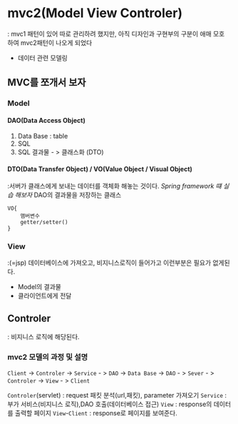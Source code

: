 # mvc2(Model View Controler)
: mvc1 패턴이 있어 따로 관리하려 했지만, 아직 디자인과 구현부의 구분이 애매 모호 하여
mvc2패턴이 나오게 되었다

* 데이터 관련 모델링

## MVC를 쪼개서 보자
### Model
#### DAO(Data Access Object)
1. Data Base
: table
2. SQL
3. SQL 결과물 - > 클래스화 (DTO)
#### DTO(Data Transfer Object) / VO(Value Object / Visual Object)
:서버가 클래스에게 보내는 데이터를 객체화 해놓는 것이다.
_Spring framework 떄 실습 해보자_
DAO의 결과물을 저장하는 클래스

```
VO{
    맴버변수
    getter/setter()
}
```
### View
:(=jsp) 데이터베이스에 가져오고, 비지니스로직이 들어가고 이런부분은 필요가 없게된다.
* Model의 결과물
* 클라이언트에게 전달

## Controler
: 비지니스 로직에 해당된다.

### mvc2 모델의 과정 및 설명
`Client` -> `Controler` -> `Service` - > `DAO` -> `Data Base` ->  `DAO` - > `Sever` - > `Controler` -> `View` - > `Client`

`Controler`(servlet) : request 패킷 분석(url,패킷), parameter 가져오기
`Service` : 부가 서비스(비지니스 로직),DAO 호출(데이터베이스 접근)
`View` : response의 데이터를 출력할 페이지
`View`-`Client` : response로 페이지를 보여준다.
